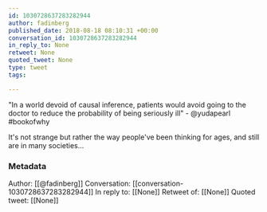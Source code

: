 ```yaml
---
id: 1030728637283282944
author: fadinberg
published_date: 2018-08-18 08:10:31 +00:00
conversation_id: 1030728637283282944
in_reply_to: None
retweet: None
quoted_tweet: None
type: tweet
tags:

---
```


"In a world devoid of causal inference, patients would avoid going to the doctor to reduce the probability of being seriously ill" - @yudapearl #bookofwhy

It's not strange but rather the way people've been thinking for ages, and still are in many societies...

### Metadata

Author: [[@fadinberg]]
Conversation: [[conversation-1030728637283282944]]
In reply to: [[None]]
Retweet of: [[None]]
Quoted tweet: [[None]]
